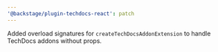 ```yaml
---
'@backstage/plugin-techdocs-react': patch
---
```


Added overload signatures for `createTechDocsAddonExtension` to handle TechDocs addons without props.
